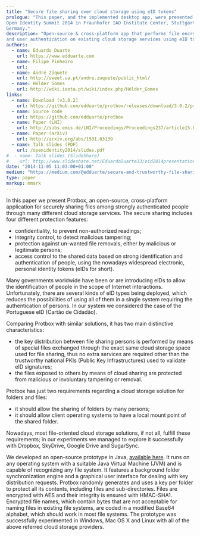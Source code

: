 ```yaml
---
title: "Secure file sharing over cloud storage using eID tokens"
prologue: "This paper, and the implemented desktop app, were presented at the
Open Identity Summit 2014 in Fraunhofer IAO Institute Center, Stuttgart,
Germany."
description: "Open-source & cross-platform app that performs file encryption
and user authentication on existing cloud storage services using eID tokens"
authors:
  - name: Eduardo Duarte
    url: https://www.edduarte.com
  - name: Filipe Pinheiro
    url: 
  - name: André Zúquete
    url: http://sweet.ua.pt/andre.zuquete/public_html/
  - name: Hélder Gomes
    url: http://wiki.ieeta.pt/wiki/index.php/Hélder_Gomes
links:
  - name: Download (v3.0.2)
    url: https://github.com/edduarte/protbox/releases/download/3.0.2/protbox-3.0.2.zip
  - name: Source code
    url: https://github.com/edduarte/protbox
  - name: Paper (LNI)
    url: http://subs.emis.de/LNI/Proceedings/Proceedings237/article15.html
  - name: Paper (arXiv)
    url: http://arxiv.org/abs/1501.03139
  - name: Talk slides (PDF)
    url: /openidentity2014/slides.pdf
#  - name: Talk slides (SlideShare)
#    url: http://www.slideshare.net/EduardoDuarte33/oid2014presentation
date: "2014-11-05 11:03:00+01:00"
medium: "https://medium.com/@edduarte/secure-and-trustworthy-file-sharing-over-cloud-storage-using-eid-tokens-d8546a4e5a00"
type: paper
markup: mmark
---
```


In this paper we present Protbox, an open-source, cross-platform application for
securely sharing files among strongly authenticated people through many
different cloud storage services. The secure sharing includes four different
protection features:

- confidentiality, to prevent non-authorized readings;
- integrity control, to detect malicious tampering;
- protection against un-wanted file removals, either by malicious or legitimate
  persons;
- access control to the shared data based on strong identification and
  authentication of people, using the nowadays widespread electronic, personal
  identity tokens (eIDs for short).

Many governments worldwide have been or are introducing eIDs to allow the
identification of people in the scope of Internet interactions. Unfortunately,
there are several kinds of eID types being deployed, which reduces the
possibilities of using all of them in a single system requiring the
authentication of persons. In our system we considered the case of the
Portuguese eID (Cartão de Cidadão).

Comparing Protbox with similar solutions, it has two main distinctive
characteristics:

- the key distribution between file sharing persons is performed by means of
  special files exchanged through the exact same cloud storage space used for
  file sharing, thus no extra services are required other than the trustworthy
  national PKIs (Public Key Infrastructures) used to validate eID signatures;
- the files exposed to others by means of cloud sharing are protected from
  malicious or involuntary tampering or removal.

Protbox has just two requirements regarding a cloud storage solution for folders
and files:

- it should allow the sharing of folders by many persons;
- it should allow client operating systems to have a local mount point of the
  shared folder.

Nowadays, most file-oriented cloud storage solutions, if not all, fulfill these
requirements; in our experiments we managed to explore it successfully with
Dropbox, SkyDrive, Google Drive and SugarSync.

We developed an open-source prototype in Java, [available
here](https://github.com/edduarte/protbox). It runs on any operating system with
a suitable Java Virtual Machine (JVM) and is capable of recognizing any file
system. It features a background folder synchronization engine and a graphical
user interface for dealing with key distribution requests. Protbox randomly
generates and uses a key per folder to protect all its contents, including files
and sub-directories. Files are encrypted with AES and their integrity is ensured
with HMAC-SHA1. Encrypted file names, which contain bytes that are not
acceptable for naming files in existing file systems, are coded in a modified
Base64 alphabet, which should work in most file systems. The prototype was
successfully experimented in Windows, Mac OS X and Linux with all of the above
referred cloud storage providers.
